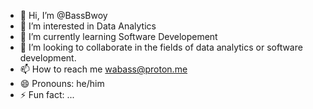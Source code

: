 - 👋 Hi, I’m @BassBwoy
- 👀 I’m interested in Data Analytics
- 🌱 I’m currently learning Software Developement
- 💞️ I’m looking to collaborate in the fields of data analytics or software development.
- 📫 How to reach me wabass@proton.me
- 😄 Pronouns: he/him
- ⚡ Fun fact: ...

<!---
BassBwoy/BassBwoy is a ✨ special ✨ repository because its `README.md` (this file) appears on your GitHub profile.
You can click the Preview link to take a look at your changes.
--->
